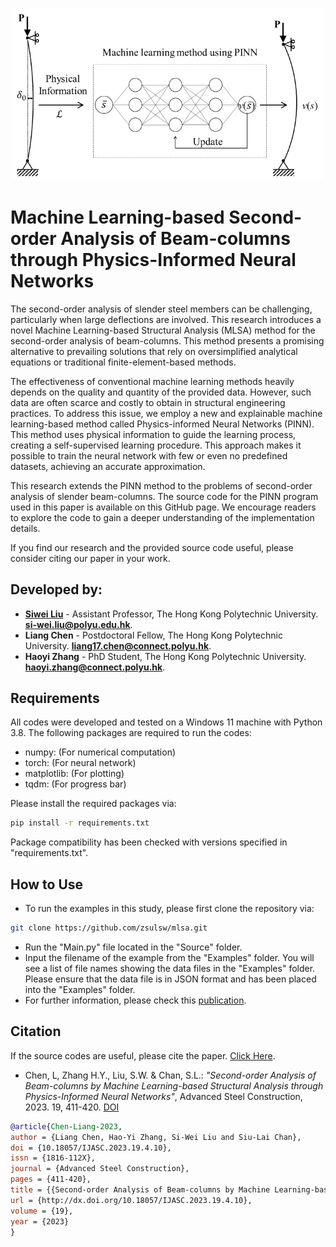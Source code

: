 <p align="center"><img src="mlsa.png" width="500"></p>

# Machine Learning-based Second-order Analysis of Beam-columns through Physics-Informed Neural Networks
The second-order analysis of slender steel members can be challenging, particularly when large deflections are involved. This research introduces a novel Machine Learning-based Structural Analysis (MLSA) method for the second-order analysis of beam-columns. This method presents a promising alternative to prevailing solutions that rely on oversimplified analytical equations or traditional finite-element-based methods.

The effectiveness of conventional machine learning methods heavily depends on the quality and quantity of the provided data. However, such data are often scarce and costly to obtain in structural engineering practices. To address this issue, we employ a new and explainable machine learning-based method called Physics-informed Neural Networks (PINN). This method uses physical information to guide the learning process, creating a self-supervised learning procedure. This approach makes it possible to train the neural network with few or even no predefined datasets, achieving an accurate approximation.

This research extends the PINN method to the problems of second-order analysis of slender beam-columns. The source code for the PINN program used in this paper is available on this GitHub page. We encourage readers to explore the code to gain a deeper understanding of the implementation details.

If you find our research and the provided source code useful, please consider citing our paper in your work.


## Developed by:

- [**Siwei Liu**](https://www.polyu.edu.hk/cee/people/academic-staff/dr-siwei-liu/) - Assistant Professor, The Hong Kong Polytechnic University. [**si-wei.liu@polyu.edu.hk**](mailto:si-wei.liu@polyu.edu.hk).
- **Liang Chen** - Postdoctoral Fellow, The Hong Kong Polytechnic University. [**liang17.chen@connect.polyu.hk**](mailto:liang17.chen@connect.polyu.hk).
- **Haoyi Zhang** - PhD Student, The Hong Kong Polytechnic University. [**haoyi.zhang@connect.polyu.hk**](mailto:haoyi.zhang@connect.polyu.hk).

## Requirements

All codes were developed and tested on a Windows 11 machine with Python 3.8. The following packages are required to run the codes:
- numpy: (For numerical computation)
- torch: (For neural network)
- matplotlib: (For plotting)
- tqdm: (For progress bar)

Please install the required packages via:
```bash
pip install -r requirements.txt
```

Package compatibility has been checked with versions specified in "requirements.txt".

## How to Use

- To run the examples in this study, please first clone the repository via:
```bash
git clone https://github.com/zsulsw/mlsa.git
```
- Run the "Main.py" file located in the "Source" folder.
- Input the filename of the example from the "Examples" folder. You will see a list of file names showing the data files in the "Examples" folder. Please ensure that the data file is in JSON format and has been placed into the "Examples" folder.
- For further information, please check this [publication](http://dx.doi.org/10.18057/IJASC.2023.19.4.10).

## Citation

If the source codes are useful, please cite the paper. [Click Here](http://dx.doi.org/10.18057/IJASC.2023.19.4.10).

- Chen, L, Zhang H.Y., Liu, S.W. & Chan, S.L.:
*"Second-order Analysis of Beam-columns by Machine Learning-based Structural Analysis through Physics-Informed Neural Networks"*,
Advanced Steel Construction, 2023. 19, 411-420.
[DOI](http://dx.doi.org/10.18057/IJASC.2023.19.4.10)

```bibtex
@article{Chen-Liang-2023,
author = {Liang Chen, Hao-Yi Zhang, Si-Wei Liu and Siu-Lai Chan},
doi = {10.18057/IJASC.2023.19.4.10},
issn = {1816-112X},
journal = {Advanced Steel Construction},
pages = {411-420},
title = {{Second-order Analysis of Beam-columns by Machine Learning-based Structural Analysis through Physics-Informed Neural Networks}},
url = {http://dx.doi.org/10.18057/IJASC.2023.19.4.10},
volume = {19},
year = {2023}
}
```
